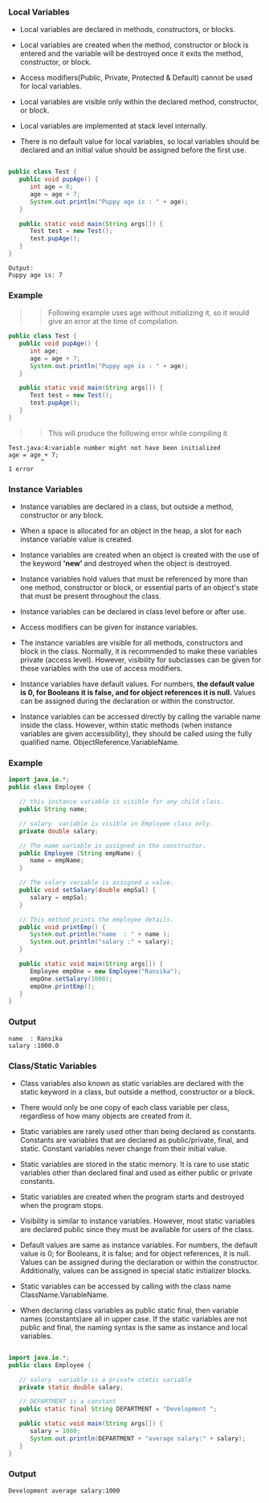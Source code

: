 ### Local Variables
* Local variables are declared in methods, constructors, or blocks.

* Local variables are created when the method, constructor or block is entered and the variable will be destroyed once it exits the method, constructor, or block.

* Access modifiers(Public, Private, Protected & Default) cannot be used for local variables.

* Local variables are visible only within the declared method, constructor, or block.

* Local variables are implemented at stack level internally.

* There is no default value for local variables, so local variables should be declared and an initial value should be assigned before the first use.

```java

public class Test {
   public void pupAge() {
      int age = 0;
      age = age + 7;
      System.out.println("Puppy age is : " + age);
   }

   public static void main(String args[]) {
      Test test = new Test();
      test.pupAge();
   }
}

```
```
Output:
Puppy age is: 7
```
### Example

>> Following example uses age without initializing it, so it would give an error at the time of compilation.

```java
public class Test {
   public void pupAge() {
      int age;
      age = age + 7;
      System.out.println("Puppy age is : " + age);
   }

   public static void main(String args[]) {
      Test test = new Test();
      test.pupAge();
   }
}
```
>> This will produce the following error while compiling it

```
Test.java:4:variable number might not have been initialized
age = age + 7;
         ^
1 error
```


### Instance Variables

* Instance variables are declared in a class, but outside a method, constructor or any block.

* When a space is allocated for an object in the heap, a slot for each instance variable value is created.

* Instance variables are created when an object is created with the use of the keyword <b> 'new' </b>and destroyed when the object is destroyed.

* Instance variables hold values that must be referenced by more than one method, constructor or block, or essential parts of an object's state that must be present throughout the class.

* Instance variables can be declared in class level before or after use.

* Access modifiers can be given for instance variables.

* The instance variables are visible for all methods, constructors and block in the class. Normally, it is recommended to make these variables private (access level). However, visibility for subclasses can be given for these variables with the use of access modifiers.

* Instance variables have default values. For numbers, <b>the default value is 0, for Booleans it is false, and for object references it is null. </b>  Values can be assigned during the declaration or within the constructor.

* Instance variables can be accessed directly by calling the variable name inside the class. However, within static methods (when instance variables are given accessibility), they should be called using the fully qualified name. ObjectReference.VariableName.

### Example

```java
import java.io.*;
public class Employee {

   // this instance variable is visible for any child class.
   public String name;

   // salary  variable is visible in Employee class only.
   private double salary;

   // The name variable is assigned in the constructor.
   public Employee (String empName) {
      name = empName;
   }

   // The salary variable is assigned a value.
   public void setSalary(double empSal) {
      salary = empSal;
   }

   // This method prints the employee details.
   public void printEmp() {
      System.out.println("name  : " + name );
      System.out.println("salary :" + salary);
   }

   public static void main(String args[]) {
      Employee empOne = new Employee("Ransika");
      empOne.setSalary(1000);
      empOne.printEmp();
   }
}

```

### Output
```
name  : Ransika
salary :1000.0
```

### Class/Static Variables

* Class variables also known as static variables are declared with the static keyword in a class, but outside a method, constructor or a block.

* There would only be one copy of each class variable per class, regardless of how many objects are created from it.

* Static variables are rarely used other than being declared as constants. Constants are variables that are declared as public/private, final, and static. Constant variables never change from their initial value.

* Static variables are stored in the static memory. It is rare to use static variables other than declared final and used as either public or private constants.

* Static variables are created when the program starts and destroyed when the program stops.

* Visibility is similar to instance variables. However, most static variables are declared public since they must be available for users of the class.

* Default values are same as instance variables. For numbers, the default value is 0; for Booleans, it is false; and for object references, it is null. Values can be assigned during the declaration or within the constructor. Additionally, values can be assigned in special static initializer blocks.

* Static variables can be accessed by calling with the class name ClassName.VariableName.

* When declaring class variables as public static final, then variable names (constants)are all in upper case. If the static variables are not public and final, the naming syntax is the same as instance and local variables.

```java

import java.io.*;
public class Employee {

   // salary  variable is a private static variable
   private static double salary;

   // DEPARTMENT is a constant
   public static final String DEPARTMENT = "Development ";

   public static void main(String args[]) {
      salary = 1000;
      System.out.println(DEPARTMENT + "average salary:" + salary);
   }
}

```

### Output
```
Development average salary:1000
```


